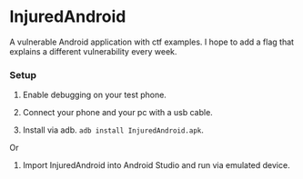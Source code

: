 # InjuredAndroid

A vulnerable Android application with ctf examples. I hope to add a flag that explains a different vulnerability every week.

### Setup

1. Enable debugging on your test phone.

2. Connect your phone and your pc with a usb cable.

3. Install via adb. `adb install InjuredAndroid.apk`.

Or

1. Import InjuredAndroid into Android Studio and run via emulated device. 

